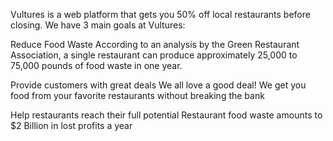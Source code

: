 Vultures is a web platform that gets you 50% off local restaurants before closing.
We have 3 main goals at Vultures: 

Reduce Food Waste
According to an analysis by the Green Restaurant Association, a single restaurant can produce approximately 25,000 to 75,000 pounds of food waste in one year.

Provide customers with great deals
We all love a good deal! We get you food from your favorite restaurants without breaking the bank

Help restaurants reach their full potential
Restaurant food waste amounts to $2 Billion in lost profits a year
